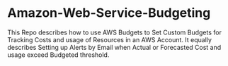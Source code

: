# Amazon-Web-Service-Budgeting
This Repo describes how to use AWS Budgets to Set Custom Budgets for Tracking Costs and usage of Resources in an AWS Account. It equally describes Setting up Alerts by Email when Actual or Forecasted Cost and usage exceed Budgeted threshold.
